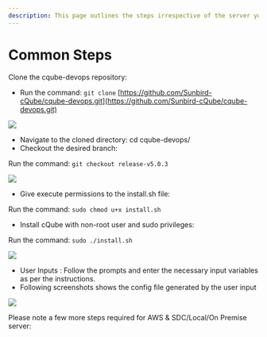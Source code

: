 ```yaml
---
description: This page outlines the steps irrespective of the server you use
---
```


# Common Steps

Clone the cqube-devops repository:

* Run the command: `git clone` [https://github.com/Sunbird-cQube/cqube-devops.git](https://github.com/Sunbird-cQube/cqube-devops.git)

![](https://lh4.googleusercontent.com/YF-CI4Xo7GZxcS41WPzHZc-raJroodXNQS8IxRiwwcF\_vP7f9O75K82CWAayrYPu97oOKopHhbDEihG92A-V30TqKXgUy8HMc95OOlvhYNzjpE9LTQr3r2rV3ivPdrePEm6NQp0-w8WsfY21PR9wceI)

* Navigate to the cloned directory: cd cqube-devops/
* Checkout the desired branch:

Run the command: `git checkout release-v5.0.3`

![](https://lh4.googleusercontent.com/QJfqsmwiztfPvDedycMEqK2jwZKxqJUa3y\_nXJei3ncV3HI0zjmWM3HGF7J72rJdJwTe5XIWBUgqlL63n91FGNfKSpKKc9s\_mgOkmAi7e57BTNoB2eyvuvvGWPiWS5QDYwzcYUVjPjLX57Zi2Yr-pH8)

* Give execute permissions to the install.sh file:

Run the command: `sudo chmod u+x install.sh`

* Install cQube with non-root user and sudo privileges:

Run the command: `sudo ./install.sh`

![](https://lh5.googleusercontent.com/wL-O-9PmCV0Wqn8Z5MPN98qbwhaOE5I5hPxcXu-Tsv4jfTkBVywVj9jlN\_CGUTntZ2jXtHgj1z-Lb\_Pq-IN4-AITcc9v3CdsZ8s6uOnpcCEHNZYVPderxnDiC6He9onlA8UL3g5PnqA0YBb3tYXbOiE)

* User Inputs : Follow the prompts and enter the necessary input variables as per the instructions.&#x20;
* Following screenshots shows the config file generated by the user input

&#x20;                       ![](https://lh5.googleusercontent.com/N7kBqcwdIxHNBBj6b3dHubBKrkmag6zfNGGIs3iuLtIrcIRlaT\_bCvyiHnRk--kUFpnG50i8FJE\_eGM9BkSev4blxqD\_3TeukqIi3IQK6fdPoprE7qLSaacFbYDQ\_DPKS83V6KA521WuIxpLapPMfYM)

&#x20;Please note a few more steps required for AWS & SDC/Local/On Premise server:

